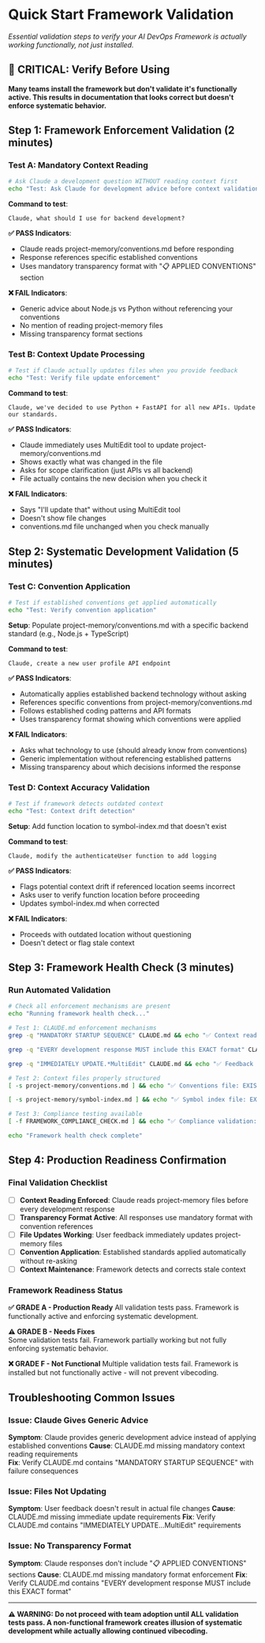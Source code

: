 # Quick Start Framework Validation

*Essential validation steps to verify your AI DevOps Framework is actually working functionally, not just installed.*

## 🚨 CRITICAL: Verify Before Using

**Many teams install the framework but don't validate it's functionally active. This results in documentation that looks correct but doesn't enforce systematic behavior.**

## Step 1: Framework Enforcement Validation (2 minutes)

### Test A: Mandatory Context Reading
```bash
# Ask Claude a development question WITHOUT reading context first
echo "Test: Ask Claude for development advice before context validation"
```

**Command to test**:
```
Claude, what should I use for backend development?
```

**✅ PASS Indicators**:
- Claude reads project-memory/conventions.md before responding
- Response references specific established conventions 
- Uses mandatory transparency format with "📋 APPLIED CONVENTIONS" section

**❌ FAIL Indicators**:
- Generic advice about Node.js vs Python without referencing your conventions
- No mention of reading project-memory files
- Missing transparency format sections

### Test B: Context Update Processing
```bash
# Test if Claude actually updates files when you provide feedback
echo "Test: Verify file update enforcement"
```

**Command to test**:
```
Claude, we've decided to use Python + FastAPI for all new APIs. Update our standards.
```

**✅ PASS Indicators**:
- Claude immediately uses MultiEdit tool to update project-memory/conventions.md
- Shows exactly what was changed in the file
- Asks for scope clarification (just APIs vs all backend)
- File actually contains the new decision when you check it

**❌ FAIL Indicators**:
- Says "I'll update that" without using MultiEdit tool
- Doesn't show file changes 
- conventions.md file unchanged when you check manually

## Step 2: Systematic Development Validation (5 minutes)

### Test C: Convention Application
```bash
# Test if established conventions get applied automatically
echo "Test: Verify convention application"
```

**Setup**: Populate project-memory/conventions.md with a specific backend standard (e.g., Node.js + TypeScript)

**Command to test**:
```
Claude, create a new user profile API endpoint
```

**✅ PASS Indicators**:
- Automatically applies established backend technology without asking
- References specific conventions from project-memory/conventions.md  
- Follows established coding patterns and API formats
- Uses transparency format showing which conventions were applied

**❌ FAIL Indicators**:
- Asks what technology to use (should already know from conventions)
- Generic implementation without referencing established patterns
- Missing transparency about which decisions informed the response

### Test D: Context Accuracy Validation
```bash
# Test if framework detects outdated context  
echo "Test: Context drift detection"
```

**Setup**: Add function location to symbol-index.md that doesn't exist

**Command to test**:
```
Claude, modify the authenticateUser function to add logging
```

**✅ PASS Indicators**:
- Flags potential context drift if referenced location seems incorrect
- Asks user to verify function location before proceeding  
- Updates symbol-index.md when corrected

**❌ FAIL Indicators**:
- Proceeds with outdated location without questioning
- Doesn't detect or flag stale context

## Step 3: Framework Health Check (3 minutes)

### Run Automated Validation
```bash
# Check all enforcement mechanisms are present
echo "Running framework health check..."

# Test 1: CLAUDE.md enforcement mechanisms
grep -q "MANDATORY STARTUP SEQUENCE" CLAUDE.md && echo "✅ Context reading: ENFORCED" || echo "❌ Context reading: NOT ENFORCED"

grep -q "EVERY development response MUST include this EXACT format" CLAUDE.md && echo "✅ Transparency format: ENFORCED" || echo "❌ Transparency format: NOT ENFORCED" 

grep -q "IMMEDIATELY UPDATE.*MultiEdit" CLAUDE.md && echo "✅ Feedback processing: ENFORCED" || echo "❌ Feedback processing: NOT ENFORCED"

# Test 2: Context files properly structured
[ -s project-memory/conventions.md ] && echo "✅ Conventions file: EXISTS" || echo "❌ Conventions file: EMPTY/MISSING"

[ -s project-memory/symbol-index.md ] && echo "✅ Symbol index file: EXISTS" || echo "❌ Symbol index file: EMPTY/MISSING"

# Test 3: Compliance testing available
[ -f FRAMEWORK_COMPLIANCE_CHECK.md ] && echo "✅ Compliance validation: AVAILABLE" || echo "❌ Compliance validation: MISSING"

echo "Framework health check complete"
```

## Step 4: Production Readiness Confirmation

### Final Validation Checklist
- [ ] **Context Reading Enforced**: Claude reads project-memory files before every development response
- [ ] **Transparency Format Active**: All responses use mandatory format with convention references
- [ ] **File Updates Working**: User feedback immediately updates project-memory files
- [ ] **Convention Application**: Established standards applied automatically without re-asking
- [ ] **Context Maintenance**: Framework detects and corrects stale context

### Framework Readiness Status

**✅ GRADE A - Production Ready**
All validation tests pass. Framework is functionally active and enforcing systematic development.

**⚠️ GRADE B - Needs Fixes**  
Some validation tests fail. Framework partially working but not fully enforcing systematic behavior.

**❌ GRADE F - Not Functional**
Multiple validation tests fail. Framework is installed but not functionally active - will not prevent vibecoding.

## Troubleshooting Common Issues

### Issue: Claude Gives Generic Advice
**Symptom**: Claude provides generic development advice instead of applying established conventions
**Cause**: CLAUDE.md missing mandatory context reading requirements  
**Fix**: Verify CLAUDE.md contains "MANDATORY STARTUP SEQUENCE" with failure consequences

### Issue: Files Not Updating
**Symptom**: User feedback doesn't result in actual file changes
**Cause**: CLAUDE.md missing immediate update requirements
**Fix**: Verify CLAUDE.md contains "IMMEDIATELY UPDATE...MultiEdit" requirements

### Issue: No Transparency Format
**Symptom**: Claude responses don't include "📋 APPLIED CONVENTIONS" sections
**Cause**: CLAUDE.md missing mandatory format enforcement
**Fix**: Verify CLAUDE.md contains "EVERY development response MUST include this EXACT format"

---

**⚠️ WARNING: Do not proceed with team adoption until ALL validation tests pass. A non-functional framework creates illusion of systematic development while actually allowing continued vibecoding.**